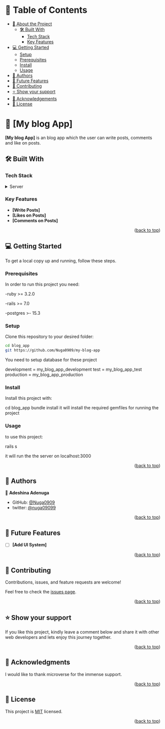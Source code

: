 
<!-- TABLE OF CONTENTS -->

# 📗 Table of Contents

- [📖 About the Project](#about-project)
  - [🛠 Built With](#built-with)
    - [Tech Stack](#tech-stack)
    - [Key Features](#key-features)
- [💻 Getting Started](#getting-started)
  - [Setup](#setup)
  - [Prerequisites](#prerequisites)
  - [Install](#install)
  - [Usage](#usage)
- [👥 Authors](#authors)
- [🔭 Future Features](#future-features)
- [🤝 Contributing](#contributing)
- [⭐️ Show your support](#support)
- [🙏 Acknowledgements](#acknowledgements)
- [📝 License](#license)

<!-- PROJECT DESCRIPTION -->

# 📖 [My blog App] <a name="about-project"></a>

**[My blog App]** is an blog app which the user can write posts, comments and like on posts.

## 🛠 Built With <a name="built-with"></a>

### Tech Stack <a name="tech-stack"></a>

<details>
  <summary>Server</summary>
  <ul>
     <li><a href="https://www.ruby-lang.org/en/">Ruby</a></li>
    <li><a href="https://rubyonrails.org/">Rails</a></li>
  </ul>
  <summary>Database</summary>
  <ul>
     <li><a href="https://www.postgresql.org/">Postgres</a></li>
   </ul>
</details>

<!-- Features -->

### Key Features <a name="key-features"></a>

- **[Write Posts]**
- **[Likes on Posts]**
- **[Comments on Posts]**

<p align="right">(<a href="#readme-top">back to top</a>)</p>

<!-- GETTING STARTED -->

## 💻 Getting Started <a name="getting-started"></a>

To get a local copy up and running, follow these steps.

### Prerequisites

In order to run this project you need:

-ruby >= 3.2.0

-rails >= 7.0

-postgres >- 15.3

### Setup

Clone this repository to your desired folder:

```sh
cd blog_app
git https://github.com/Nuga0909/my-blog-app
```

You need to setup database for these project

  development = my_blog_app_development
  test        = my_blog_app_test
  production  = my_blog_app_production

### Install

Install this project with:

  cd blog_app
  bundle install
it will install the required gemfiles for running the project


### Usage

to use this project:

   rails s

it will run the the server on localhost:3000

<p align="right">(<a href="#readme-top">back to top</a>)</p>

<!-- AUTHORS -->

## 👥 Authors <a name="authors"></a>


👤 **Adeshina Adenuga**

- GitHub: [@Nuga0909](https://github.com/Nuga0909)
- twitter: [@nuga09099](https://twitter.com/nuga09099)

<p align="right">(<a href="#readme-top">back to top</a>)</p>

<!-- FUTURE FEATURES -->

## 🔭 Future Features <a name="future-features"></a>

- [ ] **[Add UI System]**

<p align="right">(<a href="#readme-top">back to top</a>)</p>

<!-- CONTRIBUTING -->

## 🤝 Contributing <a name="contributing"></a>

Contributions, issues, and feature requests are welcome!

Feel free to check the [issues page](../../issues/).

<p align="right">(<a href="#readme-top">back to top</a>)</p>

<!-- SUPPORT -->

## ⭐️ Show your support <a name="support"></a>

If you like this project, kindly leave a comment below and share it with other web developers and lets enjoy this journey together.

<p align="right">(<a href="#readme-top">back to top</a>)</p>

<!-- ACKNOWLEDGEMENTS -->

## 🙏 Acknowledgments <a name="acknowledgements"></a>

I would like to thank microverse for the immense support.

<p align="right">(<a href="#readme-top">back to top</a>)</p>

  <!-- LICENSE -->

## 📝 License <a name="license"></a>

This project is [MIT](./LICENSE) licensed.

<p align="right">(<a href="#readme-top">back to top</a>)</p>
